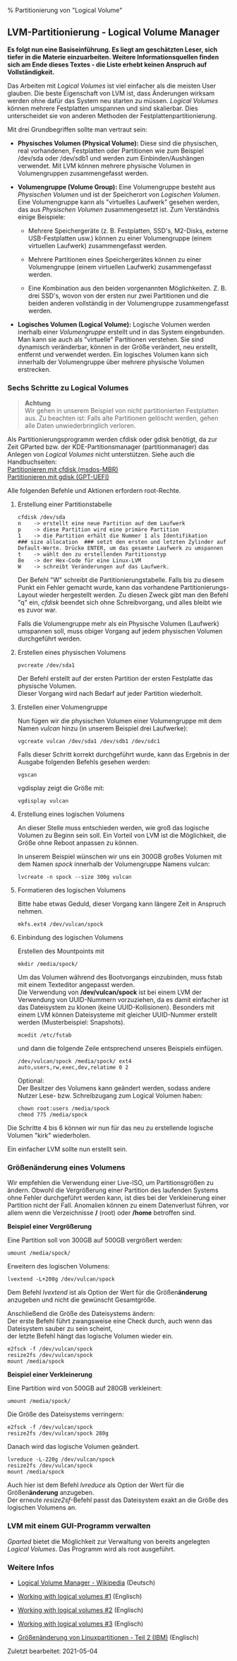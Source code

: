 % Partitionierung von "Logical Volume"

## LVM-Partitionierung - Logical Volume Manager

**Es folgt nun eine Basiseinführung. Es liegt am geschätzten Leser, sich tiefer in die Materie einzuarbeiten. Weitere Informationsquellen finden sich am Ende dieses Textes - die Liste erhebt keinen Anspruch auf Vollständigkeit.**

Das Arbeiten mit *Logical Volumes* ist viel einfacher als die meisten User glauben. Die beste Eigenschaft von LVM ist, dass Änderungen wirksam werden ohne dafür das System neu starten zu müssen. *Logical Volumes* können mehrere Festplatten umspannen und sind skalierbar. Dies unterscheidet sie von anderen Methoden der Festplattenpartitionierung.

Mit drei Grundbegriffen sollte man vertraut sein:

+ **Physisches Volumen (Physical Volume):**  Diese sind die physischen, real vorhandenen, Festplatten oder Partitionen wie zum Beispiel /dev/sda oder /dev/sdb1 und werden zum Einbinden/Aushängen verwendet. Mit LVM können mehrere physische Volumen in Volumengruppen zusammengefasst werden.

+ **Volumengruppe (Volume Group):**  Eine Volumengruppe besteht aus *Physischen Volumen* und ist der Speicherort von *Logischen Volumen*. Eine Volumengruppe kann als "virtuelles Laufwerk" gesehen werden, das aus *Physischen Volumen* zusammengesetzt ist. Zum Verständnis einige Beispiele:

  + Mehrere Speichergeräte (z. B. Festplatten, SSD's, M2-Disks, externe USB-Festplatten usw.) können zu einer Volumengruppe (einem virtuellen Laufwerk) zusammengefasst werden.

  + Mehrere Partitionen eines Speichergerätes können zu einer Volumengruppe (einem virtuellen Laufwerk) zusammengefasst werden.

  + Eine Kombination aus den beiden vorgenannten Möglichkeiten. Z. B. drei SSD's, wovon von der ersten nur zwei Partitionen und die beiden anderen vollständig in der Volumengruppe zusammengefasst werden.

+ **Logisches Volumen (Logical Volume):**  Logische Volumen werden inerhalb einer *Volumengruppe* erstellt und in das System eingebunden. Man kann sie auch als "virtuelle" Partitionen verstehen. Sie sind dynamisch veränderbar, können in der Größe verändert, neu erstellt, entfernt und verwendet werden. Ein logisches Volumen kann sich innerhalb der Volumengruppe über mehrere physische Volumen erstrecken.

### Sechs Schritte zu Logical Volumes

> **Achtung**  
> Wir gehen in unserem Beispiel von nicht partitionierten Festplatten aus. Zu beachten ist: Falls alte Partitionen gelöscht werden, gehen alle Daten unwiederbringlich verloren.

Als Partitionierungsprogramm werden cfdisk oder gdisk benötigt, da zur Zeit GParted bzw. der KDE-Partitionsmanager (partitionmanager) das Anlegen von *Logical Volumes* nicht unterstützen. Siehe auch die Handbuchseiten:  
[Partitionieren mit cfdisk (msdos-MBR)](part-cfdisk_de.md#partitionieren-mit-fdisk)  
[Partitionieren mit gdisk (GPT-UEFI)](part-disk_de.md#partitionieren-mit-gdisk)

Alle folgenden Befehle und Aktionen erfordern root-Rechte.

1. Erstellung einer Partitionstabelle

   ~~~
   cfdisk /dev/sda
   n    -> erstellt eine neue Partition auf dem Laufwerk
   p    -> diese Partition wird eine primäre Partition
   1    -> die Partition erhält die Nummer 1 als Identifikation
   ### size allocation  ### setzt den ersten und letzten Zylinder auf Default-Werte. Drücke ENTER, um das gesamte Laufwerk zu umspannen
   t    -> wählt den zu erstellenden Partitionstyp
   8e   -> der Hex-Code für eine Linux-LVM
   W    -> schreibt Veränderungen auf das Laufwerk.
   ~~~

   Der Befehl "W" schreibt die Partitionierungstabelle. Falls bis zu diesem Punkt ein Fehler gemacht wurde, kann das vorhandene Partitionierungs-Layout wieder hergestellt werden. Zu diesen Zweck gibt man den Befehl "q" ein, *cfdisk* beendet sich ohne Schreibvorgang, und alles bleibt wie es zuvor war.

   Falls die Volumengruppe mehr als ein Physische Volumen (Laufwerk) umspannen soll, muss obiger Vorgang auf jedem physischen Volumen durchgeführt werden.

2. Erstellen eines physischen Volumens

   ~~~
   pvcreate /dev/sda1
   ~~~

   Der Befehl erstellt auf der ersten Partition der ersten Festplatte das physische Volumen.  
   Dieser Vorgang wird nach Bedarf auf jeder Partition wiederholt.

3. Erstellen einer Volumengruppe

   Nun fügen wir die physischen Volumen einer Volumengruppe mit dem Namen *vulcan* hinzu (in unserem Beispiel drei Laufwerke):

   ~~~
   vgcreate vulcan /dev/sda1 /dev/sdb1 /dev/sdc1
   ~~~

   Falls dieser Schritt korrekt durchgeführt wurde, kann das Ergebnis in der Ausgabe folgenden Befehls gesehen werden:

   ~~~
   vgscan
   ~~~

   vgdisplay zeigt die Größe mit:

   ~~~
   vgdisplay vulcan
   ~~~

4. Erstellung eines logischen Volumens

   An dieser Stelle muss entschieden werden, wie groß das logische Volumen zu Beginn sein soll. Ein Vorteil von LVM ist die Möglichkeit, die Größe ohne Reboot anpassen zu können.

   In unserem Beispiel wünschen wir uns ein 300GB großes Volumen mit dem Namen *spock* innerhalb der Volumengruppe Namens vulcan:

   ~~~
   lvcreate -n spock --size 300g vulcan
   ~~~

5. Formatieren des logischen Volumens

   Bitte habe etwas Geduld, dieser Vorgang kann längere Zeit in Anspruch nehmen.

   ~~~
   mkfs.ext4 /dev/vulcan/spock
   ~~~

6. Einbindung des logischen Volumens

   Erstellen des Mountpoints mit

   ~~~
   mkdir /media/spock/
   ~~~

   Um das Volumen während des Bootvorgangs einzubinden, muss fstab mit einem Texteditor angepasst werden.  
   Die Verwendung von **/dev/vulcan/spock**  ist bei einem LVM der Verwendung von UUID-Nummern vorzuziehen, da es damit einfacher ist das Dateisystem zu klonen (keine UUID-Kollisionen). Besonders mit einem LVM können Dateisysteme mit gleicher UUID-Nummer erstellt werden (Musterbeispiel: Snapshots).

   ~~~
   mcedit /etc/fstab
   ~~~

   und dann die folgende Zeile entsprechend unseres Beispiels einfügen.

   ~~~
   /dev/vulcan/spock /media/spock/ ext4 auto,users,rw,exec,dev,relatime 0 2
   ~~~

   Optional:  
   Der Besitzer des Volumens kann geändert werden, sodass andere Nutzer Lese- bzw. Schreibzugang zum Logical Volumen haben:

   ~~~
   chown root:users /media/spock
   chmod 775 /media/spock
   ~~~

Die Schritte 4 bis 6 können wir nun für das neu zu erstellende logische Volumen "kirk" wiederholen.

Ein einfacher LVM sollte nun erstellt sein.

### Größenänderung eines Volumens

Wir empfehlen die Verwendung einer Live-ISO, um Partitionsgrößen zu ändern. Obwohl die Vergrößerung einer Partition des laufenden Systems ohne Fehler durchgeführt werden kann, ist dies bei der Verkleinerung einer Partition nicht der Fall. Anomalien können zu einem Datenverlust führen, vor allem wenn die Verzeichnisse **/** (root) oder **/home** betroffen sind.

**Beispiel einer Vergrößerung**

Eine Partition soll von 300GB auf 500GB vergrößert werden:

~~~
umount /media/spock/
~~~

Erweitern des logischen Volumens:

~~~
lvextend -L+200g /dev/vulcan/spock
~~~

Dem Befehl *lvextend* ist als Option der Wert für die Größen**änderung** anzugeben und nicht die gewünscht Gesamtgröße.

Anschließend die Größe des Dateisystems ändern:  
Der erste Befehl führt zwangsweise eine Check durch, auch wenn das Dateisystem sauber zu sein scheint,  
der letzte Befehl hängt das logische Volumen wieder ein.

~~~
e2fsck -f /dev/vulcan/spock
resize2fs /dev/vulcan/spock
mount /media/spock
~~~

**Beispiel einer Verkleinerung**

Eine Partition wird von 500GB auf 280GB verkleinert:

~~~
umount /media/spock/
~~~

Die Größe des Dateisystems verringern:

~~~
e2fsck -f /dev/vulcan/spock
resize2fs /dev/vulcan/spock 280g
~~~

Danach wird das logische Volumen geändert.

~~~
lvreduce -L-220g /dev/vulcan/spock
resize2fs /dev/vulcan/spock
mount /media/spock
~~~

Auch hier ist dem Befehl *lvreduce* als Option der Wert für die Größen**änderung** anzugeben.  
Der erneute *resize2sf*-Befehl passt das Dateisystem exakt an die Größe des logischen Volumens an.

### LVM mit einem GUI-Programm verwalten

*Gparted* bietet die Möglichkeit zur Verwaltung von bereits angelegten *Logical Volumes*. Das Programm wird als root ausgeführt.

### Weitere Infos

+  [Logical Volume Manager - Wikipedia](https://de.wikipedia.org/wiki/Logical_Volume_Manager)  (Deutsch)

+  [Working with logical volumes #1](https://thelinuxexperiment.com/working-with-logical-volumes-part-1/)  (Englisch)

+  [Working with logical volumes #2](https://thelinuxexperiment.com/working-with-logical-volumes-part-2/)  (Englisch)

+  [Working with logical volumes #3](https://thelinuxexperiment.com/working-with-logical-volumes-part-3/)  (Englisch)

+ [Größenänderung von Linuxpartitionen - Teil 2 (IBM)](https://developer.ibm.com/tutorials/l-resizing-partitions-2/)  (Englisch)

<div id="rev">Zuletzt bearbeitet: 2021-05-04</div>
